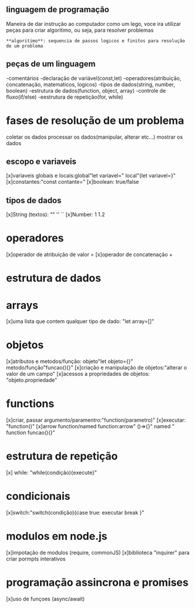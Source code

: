 ## linguagem de programação
Maneira de dar instrução ao computador
como um lego, voce ira utilizar peças para criar algoritimo, ou seja, para resolver problemas

    **algoritimo**: sequencia de passos logicos e finitos para resolução de um problema


## peças de um linguagem
-comentários 
-declaração de variável(const,let)
-operadores(atribuição, concatenação, matematicos, logicos)
-tipos de dados(string, number, boolean)
-estrutura de dados(function, object, array)
-controle de fluxo(if/else)
-eestrutura de repetição(for, while)

# fases de resolução de um problema

coletar os dados
processar os dados(manipular, alterar etc...)
mostrar os dados

## escopo e variaveis
[x]variaveis globais e locais:global"let variavel=" local"{let variavel=}"
[x]constantes:"const contante="
[x]boolean: true/false

## tipos de dados

[x]String (textos): "" '' ``
[x]Number: 1 1.2


# operadores

[x]operador de atribuição de valor =
[x]operador de concatenação +

# estrutura de dados

# arrays

[x]uma lista que contem qualquer tipo de dado: "let array=[]"

# objetos

[x]atributos e metodos/função: objeto"let objeto={}" metodo/função"funcao(){}"
[x]criação e manipulação de objetos:"alterar o valor de um campo"
[x]acessos a propriedades de objetos: "objeto.propriedade"

# functions
[x]criar, passar argumento/paramentro:"function(parametro)"
[x]executar: "function()"
[x]arrow function/named function:arrow" ()=>{}" named " function funcao(){}"

# estrutura de repetição

[x] while: "while(condição){execute}"

# condicionais

[x]switch:"switch(condição){case true: executar break }"

# modulos em node.js

[x]impotação de modulos (require, commonJS)
[x]biblioteca "inquirer" para criar pormpts interativos

# programação assincrona e promises

[x]uso de funçoes (async/await)